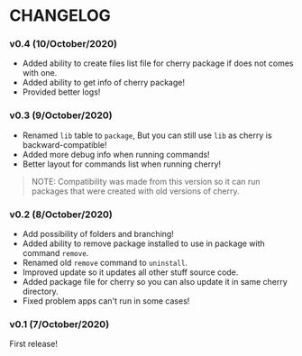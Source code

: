 # CHANGELOG

### v0.4 (10/October/2020)

- Added ability to create files list file for cherry package if does not comes with one.
- Added ability to get info of cherry package!
- Provided better logs!

### v0.3 (9/October/2020)

- Renamed `lib` table to `package`, But you can still use `lib` as cherry is backward-compatible!
- Added more debug info when running commands!
- Better layout for commands list when running cherry!

> NOTE: Compatibility was made from this version so it can run packages that were created with old versions of cherry.

### v0.2 (8/October/2020)

- Add possibility of folders and branching!
- Added ability to remove package installed to use in package with command `remove`.
- Renamed old `remove` command to `uninstall`.
- Improved update so it updates all other stuff source code.
- Added package file for cherry so you can also update it in same cherry directory.
- Fixed problem apps can't run in some cases!

### v0.1 (7/October/2020)

First release!

